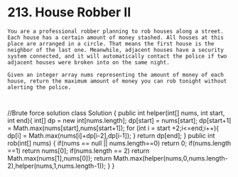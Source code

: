 # 213. House Robber II
```PS
You are a professional robber planning to rob houses along a street. Each house has a certain amount of money stashed. All houses at this place are arranged in a circle. That means the first house is the neighbor of the last one. Meanwhile, adjacent houses have a security system connected, and it will automatically contact the police if two adjacent houses were broken into on the same night.

Given an integer array nums representing the amount of money of each house, return the maximum amount of money you can rob tonight without alerting the police.

 
 ```

//Brute force solution
class Solution {
    public int helper(int[] nums, int start, int end){
        int[] dp = new int[nums.length];
        dp[start] = nums[start];
        dp[start+1] = Math.max(nums[start],nums[start+1]);
        for (int i = start +2;i<=end;i++){
            dp[i] =  Math.max(nums[i]+dp[i-2],dp[i-1]);
        }
        return dp[end];
    }
    public int rob(int[] nums) {
        if(nums == null || nums.length==0) return 0;
        if(nums.length ==1) return nums[0];
        if(nums.length == 2) return Math.max(nums[1],nums[0]);
        return Math.max(helper(nums,0,nums.length-2),helper(nums,1,nums.length-1));
    }
}

